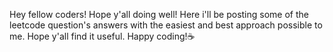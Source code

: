 Hey fellow coders! Hope y'all doing well! Here i'll be posting some of the leetcode question's answers with the easiest and best approach possible to me. Hope y'all find it useful. Happy coding!☕ 
  
  
 
